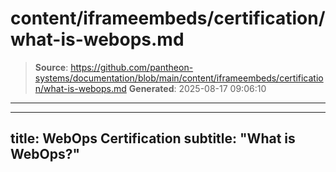 # content/iframeembeds/certification/what-is-webops.md

> **Source**: https://github.com/pantheon-systems/documentation/blob/main/content/iframeembeds/certification/what-is-webops.md
> **Generated**: 2025-08-17 09:06:10

---

---
title: WebOps Certification
subtitle: "What is WebOps?"
---

<Partial file="certification-guide/what-is-webops.md" />
